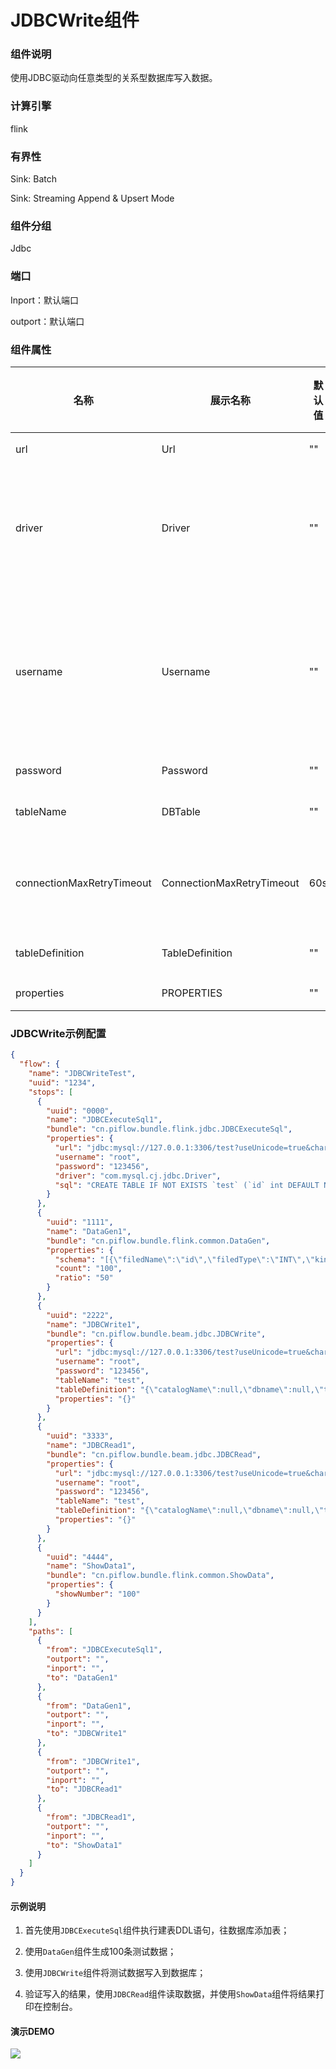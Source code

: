# JDBCWrite组件

### 组件说明

使用JDBC驱动向任意类型的关系型数据库写入数据。

### 计算引擎

flink

### 有界性

Sink: Batch

Sink: Streaming Append & Upsert Mode

### 组件分组

Jdbc

### 端口

Inport：默认端口

outport：默认端口

### 组件属性

| 名称                        | 展示名称                      | 默认值 | 允许值 | 是否必填 | 描述                                              | 例子                                 |
| ------------------------- | ------------------------- | --- | --- | ---- | ----------------------------------------------- | ---------------------------------- |
| url                       | Url                       | ""  | 无   | 是    | JDBC数据库url。                                     | jdbc:mysql://127.0.0.1:3306/dbname |
| driver                    | Driver                    | ""  | 无   | 否    | 用于连接到此URL的JDBC驱动类名，如果不设置，将自动从URL中推导。            | com.mysql.cj.jdbc.Driver           |
| username                  | Username                  | ""  | 无   | 否    | JDBC用户名。如果指定了username和password中的任一参数，则两者必须都被指定。 | root                               |
| password                  | Password                  | ""  | 无   | 否    | JDBC密码。                                         | 123456                             |
| tableName                 | DBTable                   | ""  | 无   | 是    | 连接到JDBC表的名称。                                    | test                               |
| connectionMaxRetryTimeout | ConnectionMaxRetryTimeout | 60s | 无   | 否    | 最大重试超时时间，以秒为单位且不应该小于 1 秒。                       | 60s                                |
| tableDefinition           | TableDefinition           | ""  | 无   | 是    | Flink table定义。                                  |                                    |
| properties                | PROPERTIES                | ""  | 无   | 否    | 连接器其他配置。                                        |                                    |

### JDBCWrite示例配置

```json
{
  "flow": {
    "name": "JDBCWriteTest",
    "uuid": "1234",
    "stops": [
      {
        "uuid": "0000",
        "name": "JDBCExecuteSql1",
        "bundle": "cn.piflow.bundle.flink.jdbc.JDBCExecuteSql",
        "properties": {
          "url": "jdbc:mysql://127.0.0.1:3306/test?useUnicode=true&characterEncoding=utf8&serverTimezone=GMT%2B8&useSSL=false&allowMultiQueries=true",
          "username": "root",
          "password": "123456",
          "driver": "com.mysql.cj.jdbc.Driver",
          "sql": "CREATE TABLE IF NOT EXISTS `test` (`id` int DEFAULT NULL,`name` varchar(20) DEFAULT NULL,`age` int DEFAULT NULL);"
        }
      },
      {
        "uuid": "1111",
        "name": "DataGen1",
        "bundle": "cn.piflow.bundle.flink.common.DataGen",
        "properties": {
          "schema": "[{\"filedName\":\"id\",\"filedType\":\"INT\",\"kind\":\"sequence\",\"start\":1,\"end\":10000},{\"filedName\":\"name\",\"filedType\":\"STRING\",\"kind\":\"random\",\"length\":15},{\"filedName\":\"age\",\"filedType\":\"INT\",\"kind\":\"random\",\"max\":100,\"min\":1}]",
          "count": "100",
          "ratio": "50"
        }
      },
      {
        "uuid": "2222",
        "name": "JDBCWrite1",
        "bundle": "cn.piflow.bundle.beam.jdbc.JDBCWrite",
        "properties": {
          "url": "jdbc:mysql://127.0.0.1:3306/test?useUnicode=true&characterEncoding=utf8&serverTimezone=GMT%2B8&useSSL=false&allowMultiQueries=true",
          "username": "root",
          "password": "123456",
          "tableName": "test",
          "tableDefinition": "{\"catalogName\":null,\"dbname\":null,\"tableName\":\"\",\"ifNotExists\":true,\"physicalColumnDefinition\":[{\"columnName\":\"id\",\"columnType\":\"INT\",\"comment\":\"id\"},{\"columnName\":\"name\",\"columnType\":\"STRING\",\"comment\":\"name\"},{\"columnName\":\"age\",\"columnType\":\"INT\"}],\"metadataColumnDefinition\":null,\"computedColumnDefinition\":null,\"watermarkDefinition\":null}",
          "properties": "{}"
        }
      },
      {
        "uuid": "3333",
        "name": "JDBCRead1",
        "bundle": "cn.piflow.bundle.beam.jdbc.JDBCRead",
        "properties": {
          "url": "jdbc:mysql://127.0.0.1:3306/test?useUnicode=true&characterEncoding=utf8&serverTimezone=GMT%2B8&useSSL=false&allowMultiQueries=true",
          "username": "root",
          "password": "123456",
          "tableName": "test",
          "tableDefinition": "{\"catalogName\":null,\"dbname\":null,\"tableName\":\"\",\"ifNotExists\":true,\"physicalColumnDefinition\":[{\"columnName\":\"id\",\"columnType\":\"INT\",\"comment\":\"id\"},{\"columnName\":\"name\",\"columnType\":\"STRING\",\"comment\":\"name\"},{\"columnName\":\"age\",\"columnType\":\"INT\"}],\"metadataColumnDefinition\":null,\"computedColumnDefinition\":null,\"watermarkDefinition\":null}",
          "properties": "{}"
        }
      },
      {
        "uuid": "4444",
        "name": "ShowData1",
        "bundle": "cn.piflow.bundle.flink.common.ShowData",
        "properties": {
          "showNumber": "100"
        }
      }
    ],
    "paths": [
      {
        "from": "JDBCExecuteSql1",
        "outport": "",
        "inport": "",
        "to": "DataGen1"
      },
      {
        "from": "DataGen1",
        "outport": "",
        "inport": "",
        "to": "JDBCWrite1"
      },
      {
        "from": "JDBCWrite1",
        "outport": "",
        "inport": "",
        "to": "JDBCRead1"
      },
      {
        "from": "JDBCRead1",
        "outport": "",
        "inport": "",
        "to": "ShowData1"
      }
    ]
  }
}
```

#### 示例说明

1. 首先使用`JDBCExecuteSql`组件执行建表DDL语句，往数据库添加表；

2. 使用`DataGen`组件生成100条测试数据；

3. 使用`JDBCWrite`组件将测试数据写入到数据库；

4. 验证写入的结果，使用`JDBCRead`组件读取数据，并使用`ShowData`组件将结果打印在控制台。

#### 演示DEMO

![](https://cdn.jsdelivr.net/gh/mayi295940/blog_pic_ma@main/img/piflowx/stop/flink/jdbcJDBCWrite.gif)
